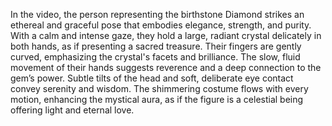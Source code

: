 In the video, the person representing the birthstone Diamond strikes an ethereal and graceful pose that embodies elegance, strength, and purity. With a calm and intense gaze, they hold a large, radiant crystal delicately in both hands, as if presenting a sacred treasure. Their fingers are gently curved, emphasizing the crystal's facets and brilliance. The slow, fluid movement of their hands suggests reverence and a deep connection to the gem’s power. Subtle tilts of the head and soft, deliberate eye contact convey serenity and wisdom. The shimmering costume flows with every motion, enhancing the mystical aura, as if the figure is a celestial being offering light and eternal love.